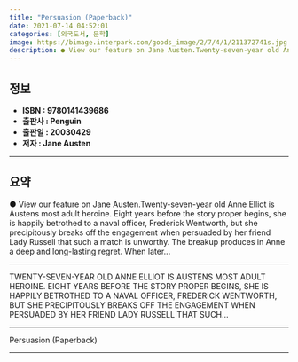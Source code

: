 ```yaml
---
title: "Persuasion (Paperback)"
date: 2021-07-14 04:52:01
categories: [외국도서, 문학]
image: https://bimage.interpark.com/goods_image/2/7/4/1/211372741s.jpg
description: ● View our feature on Jane Austen.Twenty-seven-year old Anne Elliot is Austens most adult heroine. Eight years before the story proper begins, she is happily b
---
```


## **정보**

- **ISBN : 9780141439686**
- **출판사 : Penguin**
- **출판일 : 20030429**
- **저자 : Jane Austen**

------



## **요약**

●  View our feature on Jane Austen.Twenty-seven-year old Anne Elliot is Austens most adult heroine. Eight years before the story proper begins, she is happily betrothed to a naval officer, Frederick Wentworth, but she precipitously breaks off the engagement when persuaded by her friend Lady Russell that such a match is unworthy. The breakup produces in Anne a deep and long-lasting regret. When later...

------

TWENTY-SEVEN-YEAR OLD ANNE ELLIOT IS AUSTENS MOST ADULT HEROINE. EIGHT YEARS BEFORE THE STORY PROPER BEGINS, SHE IS HAPPILY BETROTHED TO A NAVAL OFFICER, FREDERICK WENTWORTH, BUT SHE PRECIPITOUSLY BREAKS OFF THE ENGAGEMENT WHEN PERSUADED BY HER FRIEND LADY RUSSELL THAT SUCH... 

------


Persuasion (Paperback) 

------



